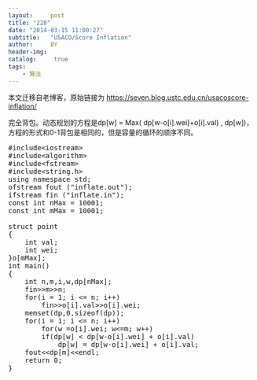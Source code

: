 ```yaml
---
layout:     post
title: "228"
date: "2014-03-15 11:00:27"
subtitle:   "USACO/Score Inflation"
author:     BY
header-img:
catalog: 	 true
tags:
    - 算法
---
```


本文迁移自老博客，原始链接为 <https://seven.blog.ustc.edu.cn/usacoscore-inflation/>

完全背包。动态规划的方程是dp[w] = Max( dp[w-o[i].wei]+o[i].val) , dp[w])，方程的形式和0-1背包是相同的，但是容量的循环的顺序不同。
<pre class = "brush:[cpp]">
#include&lt;iostream&gt;
#include&lt;algorithm&gt;
#include&lt;fstream&gt;
#include&lt;string.h&gt;
using namespace std;
ofstream fout ("inflate.out");
ifstream fin ("inflate.in");
const int nMax = 10001;
const int mMax = 10001;

struct point
{
    int val;
    int wei;
}o[mMax];
int main()
{
    int n,m,i,w,dp[nMax];
    fin&gt;&gt;m&gt;&gt;n;
    for(i = 1; i <= n; i++)
        fin&gt;&gt;o[i].val&gt;&gt;o[i].wei;
    memset(dp,0,sizeof(dp));
    for(i = 1; i <= n; i++)
        for(w =o[i].wei; w<=m; w++)
        if(dp[w] < dp[w-o[i].wei] + o[i].val)
            dp[w] = dp[w-o[i].wei] + o[i].val;
    fout&lt;&lt;dp[m]&lt;&lt;endl;
    return 0;
}
</pre>
